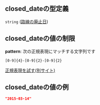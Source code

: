 ## closed\_dateの型定義

`string` ([路線の廃止日](data-properties-路線リスト-items-properties-路線の廃止日.md))

## closed\_dateの値の制限

**pattern**: 次の正規表現にマッチする文字列です

```regexp
[0-9]{4}-[0-9]{2}-[0-9]{2}
```

[正規表現を試す(別サイト)](https://regexr.com/?expression=%5B0-9%5D%7B4%7D-%5B0-9%5D%7B2%7D-%5B0-9%5D%7B2%7D "try regular expression with regexr.com")

## closed\_dateの値の例

```json
"2015-03-14"
```
